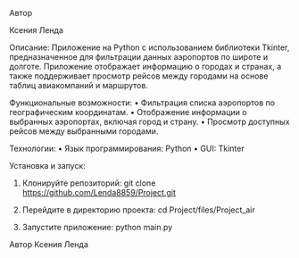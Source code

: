 Автор

Ксения Ленда

Описание: Приложение на Python с использованием библиотеки Tkinter, предназначенное для фильтрации данных аэропортов по широте и долготе. 
Приложение отображает информацию о городах и странах, а также поддерживает просмотр рейсов между городами на основе таблиц авиакомпаний и маршрутов.

Функциональные возможности:
 • Фильтрация списка аэропортов по географическим координатам.
 • Отображение информации о выбранных аэропортах, включая город и страну.
 • Просмотр доступных рейсов между выбранными городами.

Технологии:
 • Язык программирования: Python
 • GUI: Tkinter

Установка и запуск:
 1. Клонируйте репозиторий:
git clone https://github.com/Lenda8859/Project.git

 2. Перейдите в директорию проекта:
cd Project/files/Project_air

 3. Запустите приложение:
python main.py

Автор
Ксения Ленда
